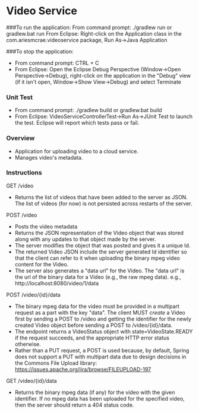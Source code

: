 # Video Service

###To run the application:
From command prompt: ./gradlew run or gradlew.bat run
From Eclipse: Right-click on the Application class in the com.ariesmcrae.videoservice package, Run As->Java Application

###To stop the application:
* From command prompt: CTRL + C
* From Eclipse: Open the Eclipse Debug Perspective (Window->Open Perspective->Debug), right-click on the application in the "Debug" view (if it isn't open, Window->Show View->Debug) and select Terminate

### Unit Test
* From command prompt: ./gradlew build or gradlew.bat build
* From Eclipse: VideoServiceControllerTest->Run As->JUnit Test to launch the test. 
Eclipse will report which tests pass or fail.

### Overview
* Application for uploading video to a cloud service.
* Manages video's metadata.


### Instructions
GET /video
   - Returns the list of videos that have been added to the
     server as JSON. The list of videos (for now) is not 
     persisted across restarts of the server. 

     
POST /video
   - Posts the video metadata
   - Returns the JSON representation of the Video object that
     was stored along with any updates to that object made by the server. 
   - The server modifies the object that was posted and gives it a unique Id.
   - The returned Video JSON include the server generated Id
     identifier so that the client can refer to it when uploading the
     binary mpeg video content for the Video.
   - The server also generates a "data url" for the
     Video. The "data url" is the url of the binary data for a
     Video (e.g., the raw mpeg data). e.g., http://localhost:8080/video/1/data
     
POST /video/{id}/data
   - The binary mpeg data for the video must be provided in a multipart
     request as a part with the key "data". The client MUST *create* a Video first by sending a POST to /video
     and getting the identifier for the newly created Video object before
     sending a POST to /video/{id}/data. 
   - The endpoint returns a VideoStatus object with state=VideoState.READY
     if the request succeeds, and the appropriate HTTP error status otherwise.
   - Rather than a PUT request, a POST is used because, by default, Spring 
     does not support a PUT with multipart data due to design decisions in the
     Commons File Upload library: https://issues.apache.org/jira/browse/FILEUPLOAD-197
     
     
GET /video/{id}/data
   - Returns the binary mpeg data (if any) for the video with the given
     identifier. If no mpeg data has been uploaded for the specified video,
     then the server should return a 404 status code.
     



